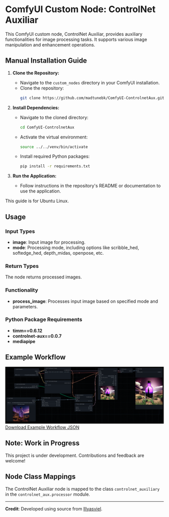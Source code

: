# ComfyUI Custom Node: ControlNet Auxiliar

This ComfyUI custom node, ControlNet Auxiliar, provides auxiliary functionalities for image processing tasks. It supports various image manipulation and enhancement operations.

## Manual Installation Guide

1. **Clone the Repository:**
   - Navigate to the `custom_nodes` directory in your ComfyUI installation.
   - Clone the repository:
     ```bash
     git clone https://github.com/madtunebk/ComfyUI-ControlnetAux.git
     ```

2. **Install Dependencies:**
   - Navigate to the cloned directory:
     ```bash
     cd ComfyUI-ControlnetAux
     ```
   - Activate the virtual environment:
     ```bash
     source ../../venv/bin/activate
     ```
   - Install required Python packages:
     ```bash
     pip install -r requirements.txt
     ```

3. **Run the Application:**
   - Follow instructions in the repository's README or documentation to use the application.

This guide is for Ubuntu Linux.

## Usage

### Input Types

- **image**: Input image for processing.
- **mode**: Processing mode, including options like scribble_hed, softedge_hed, depth_midas, openpose, etc.

### Return Types

The node returns processed images.

### Functionality

- **process_image**: Processes input image based on specified mode and parameters.

### Python Package Requirements

- **timm==0.6.12**
- **controlnet-aux==0.0.7**
- **mediapipe**

## Example Workflow
![Example Workflow](/workflows/example.png) [Download Example Workflow JSON](/workflows/example.json)

## Note: Work in Progress

This project is under development. Contributions and feedback are welcome!

## Node Class Mappings

The ControlNet Auxiliar node is mapped to the class `controlnet_auxiliary` in the `controlnet_aux.processor` module.

---

**Credit**: Developed using source from [lllyasviel](https://github.com/lllyasviel).
